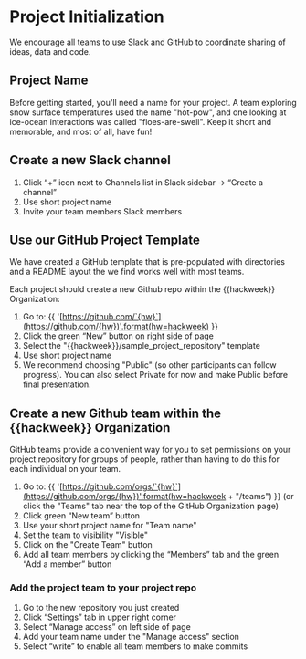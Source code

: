 # Project Initialization

We encourage all teams to use Slack and GitHub to coordinate sharing of ideas, data and code. 

## Project Name

Before getting started, you'll need a name for your project. A team exploring snow surface temperatures used the name "hot-pow", and one looking at ice-ocean interactions was called "floes-are-swell". Keep it short and memorable, and most of all, have fun!

## Create a new Slack channel
1. Click “+” icon next to Channels list in Slack sidebar -> “Create a channel”
1. Use short project name
1. Invite your team members Slack members

## Use our GitHub Project Template

We have created a GitHub template that is pre-populated with directories and a README layout the we find works well with most teams.

Each project should create a new Github repo within the {{hackweek}} Organization:
1. Go to: {{ '[https://github.com/`{hw}`](https://github.com/{hw})'.format(hw=hackweek) }}
1. Click the green “New” button on right side of page
1. Select the "{{hackweek}}/sample_project_repository" template
1. Use short project name
1. We recommend choosing "Public" (so other participants can follow progress). You can also select Private for now and make Public before final presentation.

## Create a new Github team within the {{hackweek}} Organization
GitHub teams provide a convenient way for you to set permissions on your project repository for groups of people, rather than having to do this for each individual on your team. 

1. Go to: {{ '[https://github.com/orgs/`{hw}`](https://github.com/orgs/{hw})'.format(hw=hackweek + "/teams") }} (or click the "Teams" tab near the top of the GitHub Organization page)
1. Click green “New team” button
1. Use your short project name for "Team name"
1. Set the team to visibility "Visible"
1. Click on the "Create Team" button
1. Add all team members by clicking the “Members” tab and the green “Add a member” button

### Add the project team to your project repo

1. Go to the new repository you just created 
1. Click “Settings” tab in upper right corner
1. Select “Manage access” on left side of page
1. Add your team name under the "Manage access" section
1. Select “write” to enable all team members to make commits